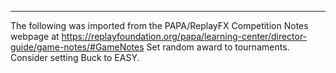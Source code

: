 ***
The following was imported from the PAPA/ReplayFX Competition Notes webpage at https://replayfoundation.org/papa/learning-center/director-guide/game-notes/#GameNotes
Set random award to tournaments. Consider setting Buck to EASY.
